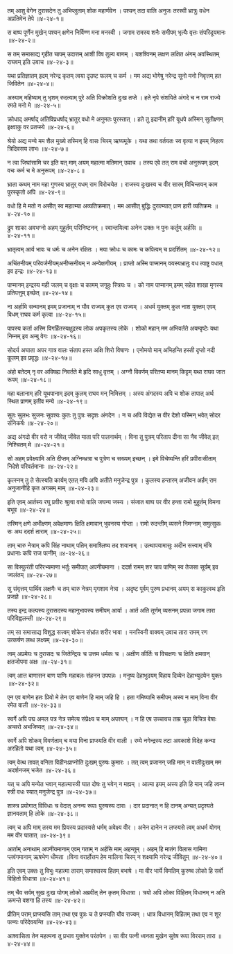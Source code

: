 तम् आशु वेगेन दुरासदेन तु अभिप्लुताम् शोक महार्णवेन ।
पश्यन् तदा वालि अनुजः तरस्वी भ्रात्रुः वधेन अप्रतिमेन तेपे ॥४-२४-१॥

स बाष्प पूर्णेन मुखेन् पश्यन् क्षणेन निर्विण्ण मना मनस्वी ।
जगाम रामस्य शनैः समीपम् भृत्यैः वृत्तः संपरिदूयमानः ॥४-२४-२॥

स तम् समासाद्य गृहीत चापम् उदात्तम् आशी विष तुल्य बाणम् ।
यशश्विनम् लक्षण लक्षित अंगम् अवस्थितम् राघवम् इति उवाच ॥४-२४-३॥

यथा प्रतिज्ञातम् इदम् नरेन्द्र कृतम् त्वया दृउष्ट फलम् च कर्म ।
मम अद्य भोगेषु नरेन्द्र सूनो मनो निवृत्तम् हत जिवितेन ॥४-२४-४॥

अस्याम् महिष्याम् तु भृशम् रुदत्याम् पुरे अति विक्रोशति दुःख तप्ते ।
हते नृपे संशयिते अंगदे च न राम राज्ये रमते मनो मे ॥४-२४-५॥

क्रोधाद् अमर्षाद् अतिविप्रधर्षाद् भ्रातुर् वधो मे अनुमतः पुरस्तात् ।
हते तु इदानीम् हरि यूधपे अस्मिन् सुतीक्ष्णम् इक्ष्वाकु वर प्रतप्स्ये ॥४-२४-६॥

श्रेयो अद्य मन्ये मम शैल मुख्ये तस्मिन् हि वासः चिरम् ऋष्यमूके ।
यथा तथा वर्तयतः स्व वृत्या न इमम् निहत्य त्रिदिवसय लाभः ॥४-२४-७॥

न त्वा जिघांसामि चर इति यत् माम् अयम् महात्मा मतिमान् उवाच ।
तस्य एवे तत् राम वचो अनुरूपम् इदम् वचः कर्म च मे अनुरूपम् ॥४-२४-८॥

भ्राता कथम् नाम महा गुणस्य भ्रातुर् वधम् राम विरोचयेत ।
राजस्य दुःखस्य च वीर सारम् विचिन्तयन् काम पुरस्कृतो अपि ॥४-२४-९॥

वधो हि मे मतो न असीत् स्व महात्म्या अव्यतिक्रमात् ।
मम आसीत् बुद्धिः दुरात्म्यात् प्राण हारी व्यतिक्रमः ॥४-२४-१०॥

द्रुम शाका अवभग्नो अहम् मुहुर्तम् परिनिष्टनन् ।
स्वान्तयित्वा अनेन उक्तः न पुनः कर्तुम् अर्हसि ॥४-२४-११॥

भ्रातृत्वम् आर्य भावः च धर्मः च अनेन रक्षितः ।
मया क्रोधः च कामः च कपित्वम् च प्रदर्शितम् ॥४-२४-१२॥

अचिंतनीयम् परिवर्जनीयम्अनीप्सनीयम् न अन्वेक्षणीयम् ।
प्राप्तो अस्मि पाप्मानम् वयस्यभ्रातुः वध त्वाष्ट्र वधात् इव इन्द्रः ॥४-२४-१३॥

पाप्मानम् इन्द्रस्य मही जलम् च वृक्षाः च कामम् जगृहुः स्त्रियः च ।
को नाम पाप्मानम् इमम् सहेत शाखा मृगस्य प्रतिपत्तुम् इच्छेत् ॥४-२४-१४॥

ना अर्हामि सन्मानम् इमम् प्रजानाम् न यौव राज्यम् कुत एव राज्यम् ।
अधर्म युक्तम् कुल नाश युक्तम् एवम् विधम् राघव कर्म कृत्वा ॥४-२४-१५॥

पापस्य कर्ता अस्मि विगर्हितस्यक्षुद्रस्य लोक अपकृतस्य लोके ।
शोको महान् मम अभिवर्तते अयम्वृष्टेः यथा निम्नम् इव अम्बु वेगः ॥४-२४-१६॥

सोदर्य अघाता अपर गात्र वालः संताप हस्त अक्षि शिरो विषाणः ।
एनोमयो माम् अभिहन्ति हस्ती दृप्तो नदी कूलम् इव प्रवृद्धः ॥४-२४-१७॥

अंहो बतेदम् नृ वर अविषह्य निवर्तते मे हृदि साधु वृत्तम् ।
अग्नौ विवर्णम् परितप्य मानम् किट्टम् यथा राघव जात रूपम् ॥४-२४-१८॥

महा बलानाम् हरि यूथपानाम् इदम् कुलम् राघव मन् निमित्तम् ।
अस्य अंगदस्य अपि च शोक तापात् अर्थ स्थित प्राणम् इतीव मन्ये ॥४-२४-१९॥

सुतः सुलभः सुजनः सुवश्यः कुतः तु पुत्रः सदृशः अंगदेन ।
न च अपि विद्येत स वीर देशो यस्मिन् भवेत् सोदर संनिकर्षः ॥४-२४-२०॥

अद्य अंगदो वीर वरो न जीवेत् जीवेत माता परि पालनार्थम् ।
विना तु पुत्रम् परिताप दीना सा नैव जीवेत् इत् निश्चितम् मे ॥४-२४-२१॥

सो अहम् प्रवेक्ष्यामि अति दीप्तम् अग्निम्भ्रत्रा च पुत्रेण च सख्यम् इच्छन् ।
इमे विचेष्यन्ति हरि प्रवीराःसीताम् निदेशे परिवर्तमानाः ॥४-२४-२२॥

कृत्स्नम् तु ते सेत्स्यति कार्यम् एतत् मयि अपि अतीते मनुजेन्द्र पुत्र ।
कुलस्य हन्तारम् अजीवन अर्हम् राम अनुजानीहि कृत अगसम् माम् ॥४-२४-२३॥

इति एवम् आर्तस्य रघु प्रवीरः श्रुत्वा वचो वालि जघन्य जस्य ।
संजात बाष्प पर वीर हन्ता रामो मुहूर्तम् विमना बभूव ॥४-२४-२४॥

तस्मिन् क्षणे अभीक्ष्णम् अवेक्षमाणः क्षिति क्षमावान् भुवनस्य गोप्ता ।
रामो रुदन्तीम् व्यसने निमग्नाम् समुत्सुकः सः अथ ददर्श ताराम् ॥४-२४-२५॥

ताम् चारु नेत्राम् कपि सिंह नाथाम् पतिम् समाश्लिष्य तद शयानाम् ।
उत्थापयामासुः अदीन सत्त्वाम् मंत्रि प्रधानाः कपि राज पत्नीम् ॥४-२४-२६॥

सा विस्फुरंती परिरभ्यमाणा भर्तुः समीपात् अपनीयमाना ।
ददर्श रामम् शर चाप पाणिम् स्व तेजसा सूर्यम् इव ज्वलंतम् ॥४-२४-२७॥

सु संवृत्तम् पार्थिव लक्षणैः च तम् चारु नेत्रम् मृगशाव नेत्रा ।
अदृष्ट पूर्वम् पुरुष प्रधानम् अयम् स काकुत्स्थ इति प्रजज्ञे ॥४-२४-२८॥

तस्य इन्द्र कल्पस्य दुरासदस्य महानुभावस्य समीपम् आर्या ।
आर्त अति तूर्णम् व्यसनम् प्रपन्ना जगाम तारा परिविह्वलन्ती ॥४-२४-२९॥

तम् सा समासाद्य विशुद्ध सत्त्वम् शोकेन संभ्रांत शरीर भावा ।
मनस्विनी वाक्यम् उवाच तारा रामम् रण उत्कर्षण लब्ध लक्ष्यम् ॥४-२४-३०॥

त्वम् अप्रमेयः च दुरासदः च जितेन्द्रियः च उत्तम धर्मकः च ।
अक्षीण कीर्तिः च विचक्षणः च क्षिति क्षमवान् क्षतजोपमा अक्षः ॥४-२४-३१॥

त्वम् आत्त बाणासन बाण पाणिः महाबलः संहनन उपपन्नः ।
मनुष्य देहाभुदयम् विहाय दिव्येन देहाभ्युदयेन युक्तः ॥४-२४-३२॥

एन एव बाणेन हतः प्रियो मे तेन एव बाणेन हि माम् जहि हि ।
हता गमिष्यामि समीपम् अस्य न माम् विना वीर रमेत वाली ॥४-२४-३३॥

स्वर्गे अपि पद्म अमल पत्र नेत्र समेत्य संप्रेक्ष्य च माम् अपश्यन् ।
न हि एष उच्चावच ताम्र चूडा विचित्र वेषाः अप्सरो अभजिष्यत् ॥४-२४-३४॥

स्वर्गे अपि शोकम् विवर्णताम् च मया विना प्राप्स्यति वीर वाली ।
रम्ये नगेन्द्रस्य तटा अवकाशे विदेह कन्या अरहितो यथा त्वम् ॥४-२४-३५॥

त्वम् वेत्थ तावत् वनिता विहीनःप्राप्नोति दुःखम् पुरुषः कुमारः ।
तत् त्वम् प्रजानन् जहि माम् न वालीदुःखम् मम अदर्शनजम् भजेत ॥४-२४-३६॥

यत् च अपि मन्येत भवान् महात्मास्त्री घात दोषः तु भवेन् न मह्यम् ।
आत्मा इयम् अस्य इति हि माम् जहि त्वम्न स्त्री वधः स्यात् मनुजेन्द्र पुत्र ॥४-२४-३७॥

शास्त्र प्रयोगात् विविधाः च वेदात् अनन्य रूपाः पुरुषस्य दाराः ।
दार प्रदानात् न हि दानम् अन्यत् प्रदृश्यते ज्ञानवताम् हि लोके ॥४-२४-३८॥

त्वम् च अपि माम् तस्य मम प्रियस्य प्रदास्यसे धर्मम् अवेक्ष्य वीर ।
अनेन दानेन न लप्स्यसे त्वम् अधर्म योगम् मम वीर घातात् ॥४-२४-३९॥

आर्ताम् अनाथाम् अपनीयमानाम् एवम् गताम् न अर्हसि माम् अहन्तुम् ।
अहम् हि मातंग विलास गामिना प्लवंगमानाम् ऋषभेण धीमता ।विना वरार्होत्तम हेम मालिना चिरम् न शक्ष्यामि नरेन्द्र जीवितुम् ॥४-२४-४०॥

इति एवम् उक्तः तु विभुः महात्मा ताराम् समाश्वास्य हितम् बभाषे ।
मा वीर भार्ये विमतिम् कुरुष्व लोको हि सर्वो विहितो विधात्रा ॥४-२४-४१॥

तम् चैव सर्वम् सुख दुःख योगम् लोको अब्रवीत् तेन कृतम् विधात्रा ।
त्रयो अपि लोका विहितम् विधानम् न अति क्रमन्ते वशगा हि तस्य ॥४-२४-४२॥

प्रीतिम् पराम् प्राप्स्यसि ताम् तथा एव पुत्रः च ते प्रप्स्यति यौव राज्यम् ।
धात्र विधानम् विहितम् तथा एव न शूर पत्न्यः परिदेवयन्ति ॥४-२४-४३॥

आश्वासिता तेन महत्मना तु प्रभाव युक्तेन परंतपेन ।
सा वीर पत्नी ध्वनता मुखेन सुवेष रूपा विरराम् तारा ॥४-२४-४४॥

